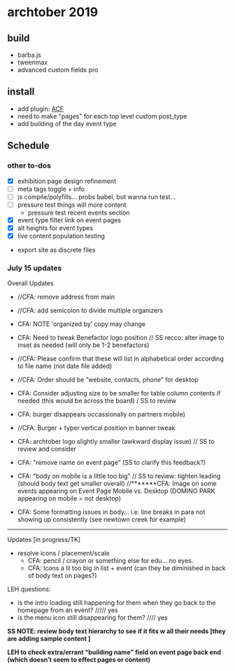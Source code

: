 # archtober 2019

## build
- barba.js
- tweenmax
- advanced custom fields pro

## install
- add plugin: [ACF](https://www.advancedcustomfields.com/)
- need to make "pages" for each top level custom post_type
- add building of the day event type


## Schedule

### other to-dos
- [x] exhibition page design refinement
- [ ] meta tags toggle + info
- [ ] js compile/polyfills... probs babel, but wanna run test... 
- [ ] pressure test things will more content
	- pressure test recent events section
- [x] event type filter link on event pages
- [x] alt heights for event types
- [x] live content population testing
- export site as discrete files

### July 15 updates
Overall Updates
- //CFA: remove address from main
- //CFA: add semicolon to divide multiple organizers
- CFA: NOTE 'organized by’ copy may change

- CFA: Need to tweak Benefactor logo position // SS recco: alter image to inset as needed (will only be 1-2 benefactors)
- //CFA: Please confirm that these will list in alphabetical order according to file name (not date file added)

- //CFA: Order should be “website, contacts, phone” for desktop
- CFA: Consider adjusting size to be smaller for table column contents if needed (this would be across the board) / SS to review

- CFA: burger disappears occassionally on partners  mobile)
- //CFA: Burger + typer vertical position in banner tweak
- CFA: archtober logo slightly smaller (awkward display issue)  // SS to review and consider  

- CFA: "remove name on event page” (SS to clarify this feedback?)
- CFA: "body on mobile is a little too big" // SS to review: tighten leading (should body text get smaller overall)
//*******CFA: Image on some events appearing on Event Page Mobile vs. Desktop (DOMINO PARK appearing on mobile = not desktop)
- CFA: Some formatting issues in body… i.e. line breaks in para not showing up consistently (see newtown creek for example)
_______________________
Updates [in progress/TK]
- resolve icons / placement/scale
	- CFA: pencil / crayon or something else for edu… no eyes. 
	- CFA: Icons a lil too big in list + event (can they be diminished in back of body text on pages?)

LEH	questions:

- is the intro loading still happening for them when they go back to the homepage from an event?
	///// yes
- is the menu icon still disappearing for them?
	//// yes

**SS NOTE: review body text hierarchy to see if it fits w all their needs [they are adding sample content ]**

**LEH to check extra/errant “building name” field on event page back end (which doesn’t seem to effect pages or content)**